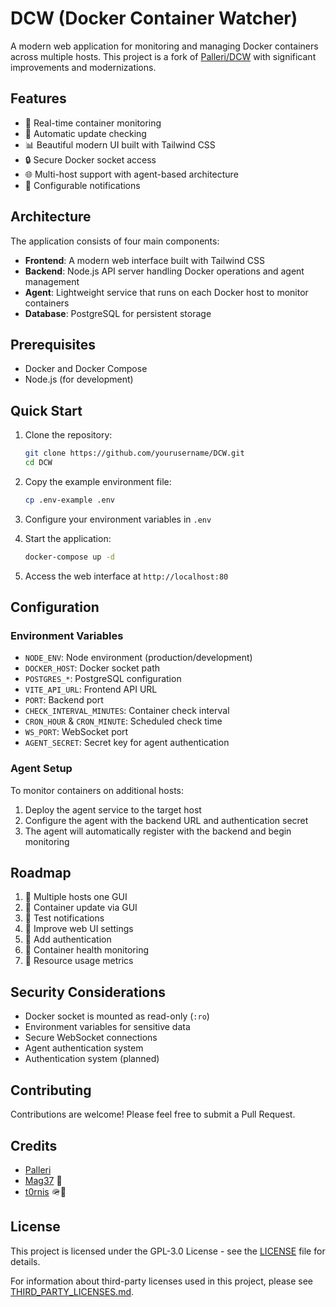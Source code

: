 # DCW (Docker Container Watcher)

A modern web application for monitoring and managing Docker containers across multiple hosts. This project is a fork of [Palleri/DCW](https://github.com/Palleri/DCW) with significant improvements and modernizations.

## Features

- 🐳 Real-time container monitoring
- 🔄 Automatic update checking
- 📊 Beautiful modern UI built with Tailwind CSS
- 🔒 Secure Docker socket access
- 🌐 Multi-host support with agent-based architecture
- 🔔 Configurable notifications

## Architecture

The application consists of four main components:

- **Frontend**: A modern web interface built with Tailwind CSS
- **Backend**: Node.js API server handling Docker operations and agent management
- **Agent**: Lightweight service that runs on each Docker host to monitor containers
- **Database**: PostgreSQL for persistent storage

## Prerequisites

- Docker and Docker Compose
- Node.js (for development)

## Quick Start

1. Clone the repository:
   ```bash
   git clone https://github.com/yourusername/DCW.git
   cd DCW
   ```

2. Copy the example environment file:
   ```bash
   cp .env-example .env
   ```

3. Configure your environment variables in `.env`

4. Start the application:
   ```bash
   docker-compose up -d
   ```

5. Access the web interface at `http://localhost:80`

## Configuration

### Environment Variables

- `NODE_ENV`: Node environment (production/development)
- `DOCKER_HOST`: Docker socket path
- `POSTGRES_*`: PostgreSQL configuration
- `VITE_API_URL`: Frontend API URL
- `PORT`: Backend port
- `CHECK_INTERVAL_MINUTES`: Container check interval
- `CRON_HOUR` & `CRON_MINUTE`: Scheduled check time
- `WS_PORT`: WebSocket port
- `AGENT_SECRET`: Secret key for agent authentication

### Agent Setup

To monitor containers on additional hosts:

1. Deploy the agent service to the target host
2. Configure the agent with the backend URL and authentication secret
3. The agent will automatically register with the backend and begin monitoring

## Roadmap

1. 🔄 Multiple hosts one GUI
2. 🔄 Container update via GUI
3. 🔄 Test notifications
4. 🔄 Improve web UI settings
5. 🔄 Add authentication
6. 🔄 Container health monitoring
7. 🔄 Resource usage metrics

## Security Considerations

- Docker socket is mounted as read-only (`:ro`)
- Environment variables for sensitive data
- Secure WebSocket connections
- Agent authentication system
- Authentication system (planned)

## Contributing

Contributions are welcome! Please feel free to submit a Pull Request.

## Credits
- [Palleri](https://github.com/Palleri/)
- [Mag37](https://github.com/Mag37) 👑
- [t0rnis](https://github.com/t0rnis) 🪖🐛

## License

This project is licensed under the GPL-3.0 License - see the [LICENSE](LICENSE) file for details.

For information about third-party licenses used in this project, please see [THIRD_PARTY_LICENSES.md](THIRD_PARTY_LICENSES.md). 